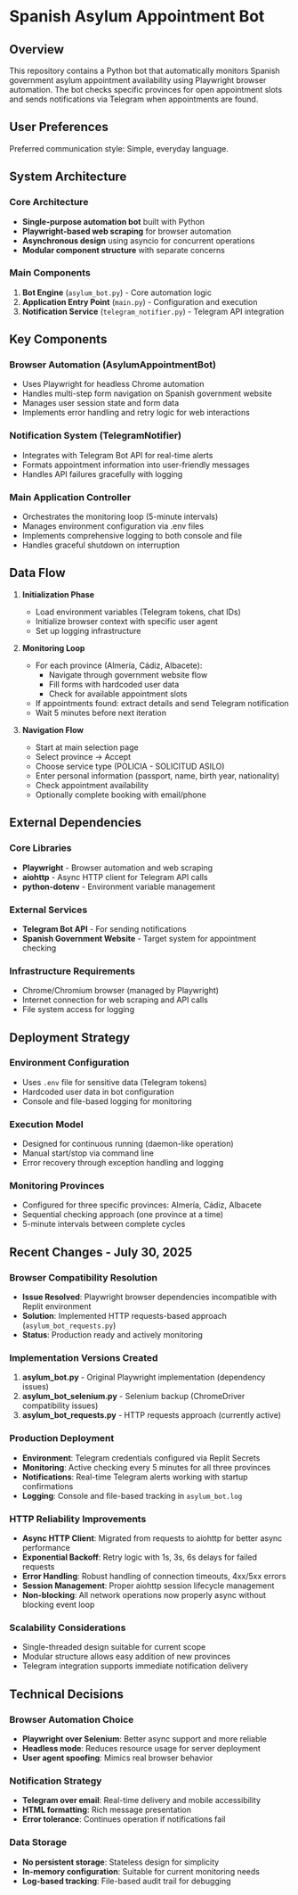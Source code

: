 # Spanish Asylum Appointment Bot

## Overview

This repository contains a Python bot that automatically monitors Spanish government asylum appointment availability using Playwright browser automation. The bot checks specific provinces for open appointment slots and sends notifications via Telegram when appointments are found.

## User Preferences

Preferred communication style: Simple, everyday language.

## System Architecture

### Core Architecture
- **Single-purpose automation bot** built with Python
- **Playwright-based web scraping** for browser automation
- **Asynchronous design** using asyncio for concurrent operations
- **Modular component structure** with separate concerns

### Main Components
1. **Bot Engine** (`asylum_bot.py`) - Core automation logic
2. **Application Entry Point** (`main.py`) - Configuration and execution
3. **Notification Service** (`telegram_notifier.py`) - Telegram API integration

## Key Components

### Browser Automation (AsylumAppointmentBot)
- Uses Playwright for headless Chrome automation
- Handles multi-step form navigation on Spanish government website
- Manages user session state and form data
- Implements error handling and retry logic for web interactions

### Notification System (TelegramNotifier)
- Integrates with Telegram Bot API for real-time alerts
- Formats appointment information into user-friendly messages
- Handles API failures gracefully with logging

### Main Application Controller
- Orchestrates the monitoring loop (5-minute intervals)
- Manages environment configuration via .env files
- Implements comprehensive logging to both console and file
- Handles graceful shutdown on interruption

## Data Flow

1. **Initialization Phase**
   - Load environment variables (Telegram tokens, chat IDs)
   - Initialize browser context with specific user agent
   - Set up logging infrastructure

2. **Monitoring Loop**
   - For each province (Almería, Cádiz, Albacete):
     - Navigate through government website flow
     - Fill forms with hardcoded user data
     - Check for available appointment slots
   - If appointments found: extract details and send Telegram notification
   - Wait 5 minutes before next iteration

3. **Navigation Flow**
   - Start at main selection page
   - Select province → Accept
   - Choose service type (POLICIA - SOLICITUD ASILO)
   - Enter personal information (passport, name, birth year, nationality)
   - Check appointment availability
   - Optionally complete booking with email/phone

## External Dependencies

### Core Libraries
- **Playwright** - Browser automation and web scraping
- **aiohttp** - Async HTTP client for Telegram API calls
- **python-dotenv** - Environment variable management

### External Services
- **Telegram Bot API** - For sending notifications
- **Spanish Government Website** - Target system for appointment checking

### Infrastructure Requirements
- Chrome/Chromium browser (managed by Playwright)
- Internet connection for web scraping and API calls
- File system access for logging

## Deployment Strategy

### Environment Configuration
- Uses `.env` file for sensitive data (Telegram tokens)
- Hardcoded user data in bot configuration
- Console and file-based logging for monitoring

### Execution Model
- Designed for continuous running (daemon-like operation)
- Manual start/stop via command line
- Error recovery through exception handling and logging

### Monitoring Provinces
- Configured for three specific provinces: Almería, Cádiz, Albacete
- Sequential checking approach (one province at a time)
- 5-minute intervals between complete cycles

## Recent Changes - July 30, 2025

### Browser Compatibility Resolution
- **Issue Resolved**: Playwright browser dependencies incompatible with Replit environment
- **Solution**: Implemented HTTP requests-based approach (`asylum_bot_requests.py`)
- **Status**: Production ready and actively monitoring

### Implementation Versions Created
1. **asylum_bot.py** - Original Playwright implementation (dependency issues)
2. **asylum_bot_selenium.py** - Selenium backup (ChromeDriver compatibility issues)  
3. **asylum_bot_requests.py** - HTTP requests approach (currently active)

### Production Deployment
- **Environment**: Telegram credentials configured via Replit Secrets
- **Monitoring**: Active checking every 5 minutes for all three provinces
- **Notifications**: Real-time Telegram alerts working with startup confirmations
- **Logging**: Console and file-based tracking in `asylum_bot.log`

### HTTP Reliability Improvements
- **Async HTTP Client**: Migrated from requests to aiohttp for better async performance
- **Exponential Backoff**: Retry logic with 1s, 3s, 6s delays for failed requests
- **Error Handling**: Robust handling of connection timeouts, 4xx/5xx errors
- **Session Management**: Proper aiohttp session lifecycle management
- **Non-blocking**: All network operations now properly async without blocking event loop

### Scalability Considerations
- Single-threaded design suitable for current scope
- Modular structure allows easy addition of new provinces
- Telegram integration supports immediate notification delivery

## Technical Decisions

### Browser Automation Choice
- **Playwright over Selenium**: Better async support and more reliable
- **Headless mode**: Reduces resource usage for server deployment
- **User agent spoofing**: Mimics real browser behavior

### Notification Strategy
- **Telegram over email**: Real-time delivery and mobile accessibility
- **HTML formatting**: Rich message presentation
- **Error tolerance**: Continues operation if notifications fail

### Data Storage
- **No persistent storage**: Stateless design for simplicity
- **In-memory configuration**: Suitable for current monitoring needs
- **Log-based tracking**: File-based audit trail for debugging